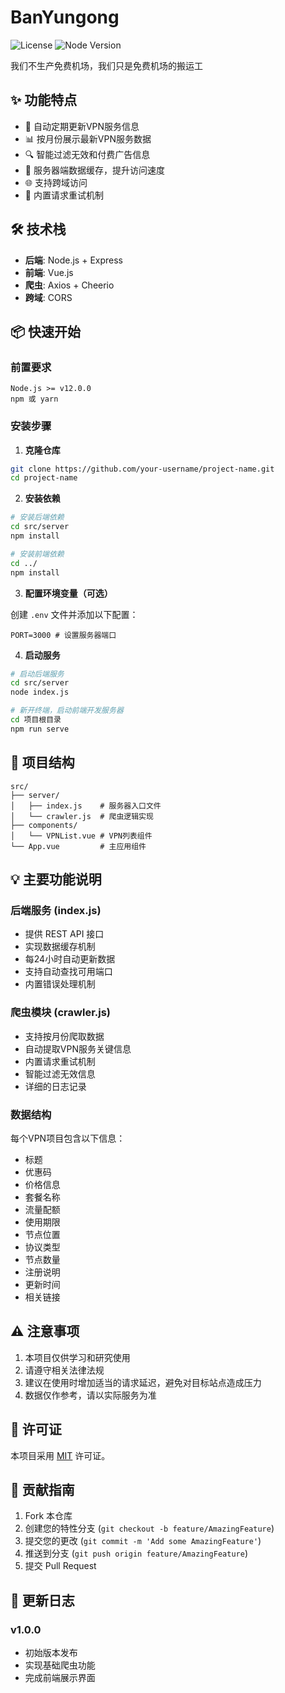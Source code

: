# BanYungong

![License](https://img.shields.io/badge/license-MIT-blue.svg)
![Node Version](https://img.shields.io/badge/node-%3E%3D12.0.0-brightgreen.svg)

我们不生产免费机场，我们只是免费机场的搬运工

## ✨ 功能特点

- 🔄 自动定期更新VPN服务信息
- 📊 按月份展示最新VPN服务数据
- 🔍 智能过滤无效和付费广告信息
- 💾 服务器端数据缓存，提升访问速度
- 🌐 支持跨域访问
- 🔄 内置请求重试机制

## 🛠️ 技术栈

- **后端**: Node.js + Express
- **前端**: Vue.js
- **爬虫**: Axios + Cheerio
- **跨域**: CORS

## 📦 快速开始

### 前置要求

```
Node.js >= v12.0.0
npm 或 yarn
```

### 安装步骤

1. **克隆仓库**

```bash
git clone https://github.com/your-username/project-name.git
cd project-name
```

2. **安装依赖**

```bash
# 安装后端依赖
cd src/server
npm install

# 安装前端依赖
cd ../
npm install
```

3. **配置环境变量（可选）**

创建 `.env` 文件并添加以下配置：
```env
PORT=3000 # 设置服务器端口
```

4. **启动服务**

```bash
# 启动后端服务
cd src/server
node index.js

# 新开终端，启动前端开发服务器
cd 项目根目录
npm run serve
```

## 📁 项目结构

```
src/
├── server/
│   ├── index.js    # 服务器入口文件
│   └── crawler.js  # 爬虫逻辑实现
├── components/
│   └── VPNList.vue # VPN列表组件
└── App.vue         # 主应用组件
```

## 💡 主要功能说明

### 后端服务 (index.js)
- 提供 REST API 接口
- 实现数据缓存机制
- 每24小时自动更新数据
- 支持自动查找可用端口
- 内置错误处理机制

### 爬虫模块 (crawler.js)
- 支持按月份爬取数据
- 自动提取VPN服务关键信息
- 内置请求重试机制
- 智能过滤无效信息
- 详细的日志记录

### 数据结构

每个VPN项目包含以下信息：
- 标题
- 优惠码
- 价格信息
- 套餐名称
- 流量配额
- 使用期限
- 节点位置
- 协议类型
- 节点数量
- 注册说明
- 更新时间
- 相关链接

## ⚠️ 注意事项

1. 本项目仅供学习和研究使用
2. 请遵守相关法律法规
3. 建议在使用时增加适当的请求延迟，避免对目标站点造成压力
4. 数据仅作参考，请以实际服务为准

## 📄 许可证

本项目采用 [MIT](LICENSE) 许可证。

## 🤝 贡献指南

1. Fork 本仓库
2. 创建您的特性分支 (`git checkout -b feature/AmazingFeature`)
3. 提交您的更改 (`git commit -m 'Add some AmazingFeature'`)
4. 推送到分支 (`git push origin feature/AmazingFeature`)
5. 提交 Pull Request

## 📝 更新日志

### v1.0.0
- 初始版本发布
- 实现基础爬虫功能
- 完成前端展示界面
